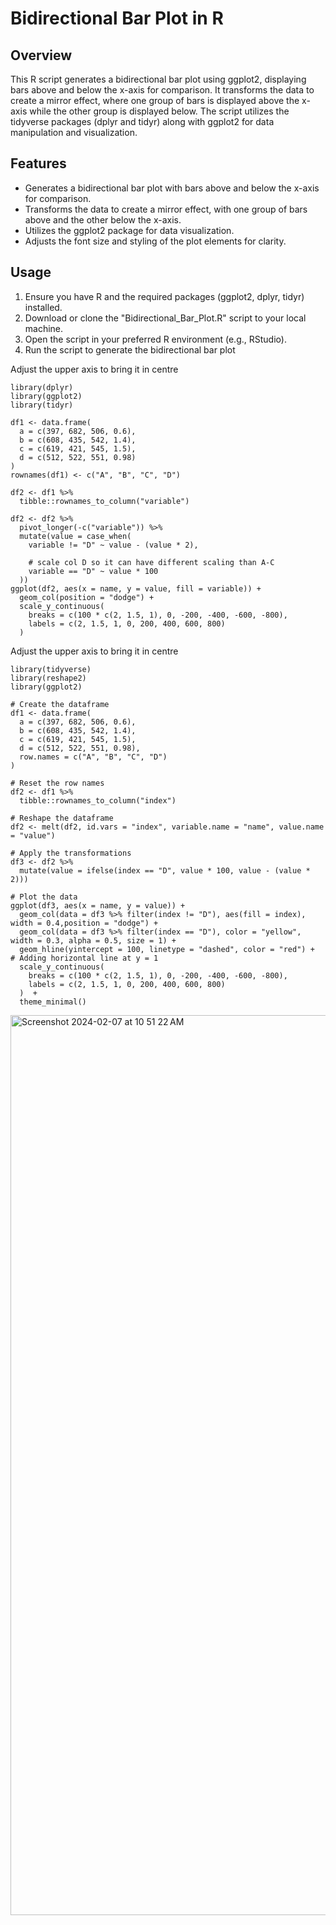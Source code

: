 # Bidirectional Bar Plot in R

## Overview
This R script generates a bidirectional bar plot using ggplot2, displaying bars above and below the x-axis for comparison. It transforms the data to create a mirror effect, where one group of bars is displayed above the x-axis while the other group is displayed below. The script utilizes the tidyverse packages (dplyr and tidyr) along with ggplot2 for data manipulation and visualization.

## Features
- Generates a bidirectional bar plot with bars above and below the x-axis for comparison.
- Transforms the data to create a mirror effect, with one group of bars above and the other below the x-axis.
- Utilizes the ggplot2 package for data visualization.
- Adjusts the font size and styling of the plot elements for clarity.

## Usage
1. Ensure you have R and the required packages (ggplot2, dplyr, tidyr) installed.
2. Download or clone the "Bidirectional_Bar_Plot.R" script to your local machine.
3. Open the script in your preferred R environment (e.g., RStudio).
4. Run the script to generate the bidirectional bar plot


Adjust the upper axis to bring it in centre 

    library(dplyr)
    library(ggplot2)
    library(tidyr)
    
    df1 <- data.frame(
      a = c(397, 682, 506, 0.6),
      b = c(608, 435, 542, 1.4),
      c = c(619, 421, 545, 1.5),
      d = c(512, 522, 551, 0.98)
    )
    rownames(df1) <- c("A", "B", "C", "D")
    
    df2 <- df1 %>% 
      tibble::rownames_to_column("variable")
    
    df2 <- df2 %>%
      pivot_longer(-c("variable")) %>%
      mutate(value = case_when(
        variable != "D" ~ value - (value * 2),
        
        # scale col D so it can have different scaling than A-C
        variable == "D" ~ value * 100
      ))
    ggplot(df2, aes(x = name, y = value, fill = variable)) +
      geom_col(position = "dodge") +
      scale_y_continuous(
        breaks = c(100 * c(2, 1.5, 1), 0, -200, -400, -600, -800),
        labels = c(2, 1.5, 1, 0, 200, 400, 600, 800)
      ) 
      
Adjust the upper axis to bring it in centre 

    library(tidyverse)
    library(reshape2)
    library(ggplot2)

    # Create the dataframe
    df1 <- data.frame(
      a = c(397, 682, 506, 0.6),
      b = c(608, 435, 542, 1.4),
      c = c(619, 421, 545, 1.5),
      d = c(512, 522, 551, 0.98),
      row.names = c("A", "B", "C", "D")
    )

    # Reset the row names
    df2 <- df1 %>%
      tibble::rownames_to_column("index")
    
    # Reshape the dataframe
    df2 <- melt(df2, id.vars = "index", variable.name = "name", value.name = "value")
    
    # Apply the transformations
    df3 <- df2 %>%
      mutate(value = ifelse(index == "D", value * 100, value - (value * 2)))
    
    # Plot the data
    ggplot(df3, aes(x = name, y = value)) +
      geom_col(data = df3 %>% filter(index != "D"), aes(fill = index), width = 0.4,position = "dodge") +
      geom_col(data = df3 %>% filter(index == "D"), color = "yellow", width = 0.3, alpha = 0.5, size = 1) +
      geom_hline(yintercept = 100, linetype = "dashed", color = "red") +  # Adding horizontal line at y = 1
      scale_y_continuous(
        breaks = c(100 * c(2, 1.5, 1), 0, -200, -400, -600, -800),
        labels = c(2, 1.5, 1, 0, 200, 400, 600, 800)
      )  +
      theme_minimal()
    
<img width="1440" alt="Screenshot 2024-02-07 at 10 51 22 AM" src="https://github.com/MdUmar-tech/Biplot_R/assets/76789751/6f352289-5dbd-44f0-a497-afb6f32a6072">
